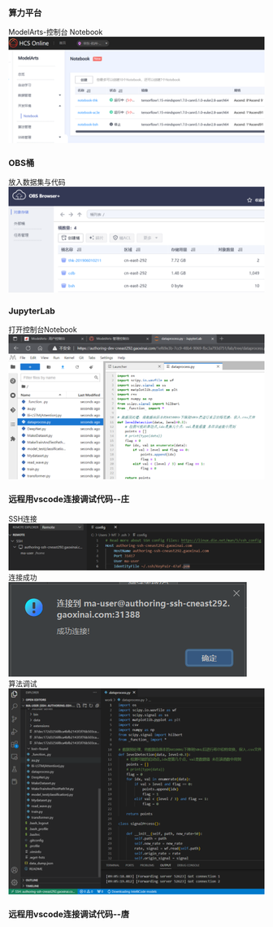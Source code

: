 ### 算力平台
ModelArts-控制台 Notebook  
![01](https://github.com/123huayuo/Side-Channel-Attack/blob/main/image/cdb/01.png)
### OBS桶
放入数据集与代码  
![02](https://github.com/123huayuo/Side-Channel-Attack/blob/main/image/cdb/02.png)  
### JupyterLab
打开控制台Notebook  
![03](https://github.com/123huayuo/Side-Channel-Attack/blob/main/image/cdb/03.png) 
### 远程用vscode连接调试代码--庄
SSH连接  
![04](https://github.com/123huayuo/Side-Channel-Attack/blob/main/image/cdb/04.png)  
连接成功  
![05](https://github.com/123huayuo/Side-Channel-Attack/blob/main/image/cdb/05.png)   
算法调试  
![06](https://github.com/123huayuo/Side-Channel-Attack/blob/main/image/cdb/06.png)   
### 远程用vscode连接调试代码--唐
